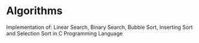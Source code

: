 # Algorithms
Implementation of: Linear Search, Binary Search, Bubble Sort, Inserting Sort and Selection Sort in C Programming Language
